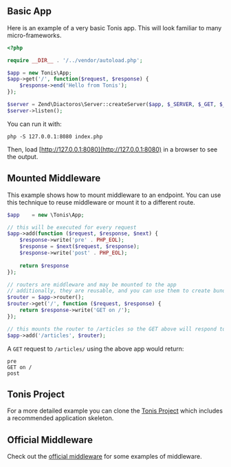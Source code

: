 Basic App
---------

Here is an example of a very basic Tonis app. This will look familiar to many micro-frameworks.

```php
<?php

require __DIR__ . '/../vendor/autoload.php';

$app = new Tonis\App;
$app->get('/', function($request, $response) {
    $response->end('Hello from Tonis');
});

$server = Zend\Diactoros\Server::createServer($app, $_SERVER, $_GET, $_POST, $_COOKIE, $_FILES);
$server->listen();
```

You can run it with:

```php -S 127.0.0.1:8080 index.php```

Then, load [http://127.0.0.1:8080](http://127.0.0.1:8080) in a browser to see the output.

Mounted Middleware
------------------

This example shows how to mount middleware to an endpoint. You can use this technique to reuse middleware or mount
it to a different route.

```php
$app    = new \Tonis\App;

// this will be executed for every request
$app->add(function ($request, $response, $next) {
    $response->write('pre' . PHP_EOL);
    $response = $next($request, $response);
    $response->write('post' . PHP_EOL);
    
    return $response
});

// routers are middleware and may be mounted to the app
// additionally, they are reusable, and you can use them to create bundles/packages/modules
$router = $app->router();
$router->get('/', function ($request, $response) {
    return $response->write('GET on /');
});

// this mounts the router to /articles so the GET above will respond to /articles/
$app->add('/articles', $router);
```

A `GET` request to `/articles/` using the above app would return:
 
```
pre
GET on /
post
```

Tonis Project
-------------

For a more detailed example you can clone the [Tonis Project](http://github.com/tonis-io/tonis-project) which 
includes a recommended application skeleton.

Official Middleware
-------------------

Check out the [official middleware](/resources/official-middleware) for some examples of middleware.
